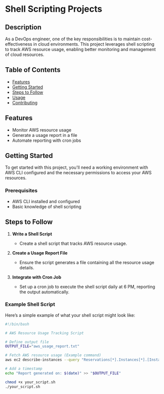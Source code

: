 # Shell Scripting Projects

## Description
As a DevOps engineer, one of the key responsibilities is to maintain cost-effectiveness in cloud environments. This project leverages shell scripting to track AWS resource usage, enabling better monitoring and management of cloud resources.

## Table of Contents
- [Features](#features)
- [Getting Started](#getting-started)
- [Steps to Follow](#steps-to-follow)
- [Usage](#usage)
- [Contributing](#contributing)

## Features
- Monitor AWS resource usage
- Generate a usage report in a file
- Automate reporting with cron jobs

## Getting Started
To get started with this project, you'll need a working environment with AWS CLI configured and the necessary permissions to access your AWS resources.

### Prerequisites
- AWS CLI installed and configured
- Basic knowledge of shell scripting

## Steps to Follow
1. **Write a Shell Script**
   - Create a shell script that tracks AWS resource usage.
   
2. **Create a Usage Report File**
   - Ensure the script generates a file containing all the resource usage details.
   
3. **Integrate with Cron Job**
   - Set up a cron job to execute the shell script daily at 6 PM, reporting the output automatically.

### Example Shell Script
Here’s a simple example of what your shell script might look like:

```bash
#!/bin/bash

# AWS Resource Usage Tracking Script

# Define output file
OUTPUT_FILE="aws_usage_report.txt"

# Fetch AWS resource usage (Example command)
aws ec2 describe-instances --query "Reservations[*].Instances[*].[InstanceId,InstanceType,State.Name]" > "$OUTPUT_FILE"

# Add a timestamp
echo "Report generated on: $(date)" >> "$OUTPUT_FILE"

chmod +x your_script.sh
./your_script.sh
